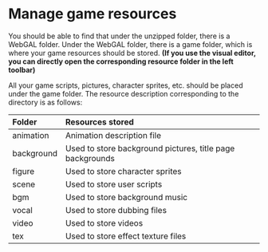 # Manage game resources

You should be able to find that under the unzipped folder, there is a WebGAL folder. Under the WebGAL folder, there is a game folder, which is where your game resources should be stored. **(If you use the visual editor, you can directly open the corresponding resource folder in the left toolbar)**

All your game scripts, pictures, character sprites, etc. should be placed under the game folder. The resource description corresponding to the directory is as follows:

| Folder     | Resources stored                                          |
| :--------- | :-------------------------------------------------------- |
| animation  | Animation description file                                |
| background | Used to store background pictures, title page backgrounds |
| figure     | Used to store character sprites                           |
| scene      | Used to store user scripts                                |
| bgm        | Used to store background music                            |
| vocal      | Used to store dubbing files                               |
| video      | Used to store videos                                      |
| tex        | Used to store effect texture files                        |
